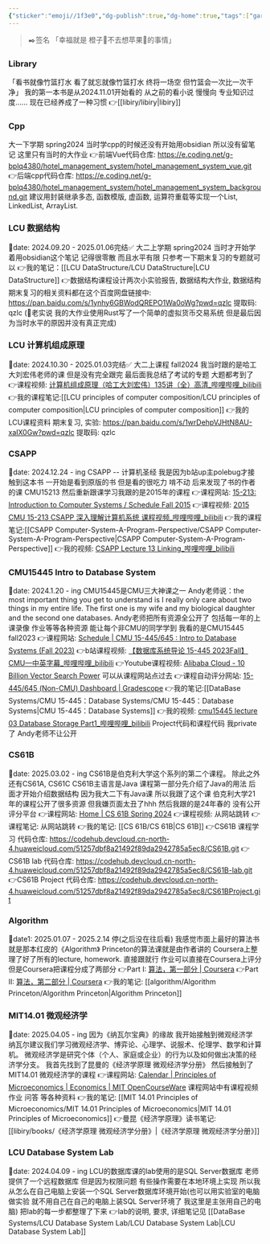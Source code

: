 ```yaml
---
{"sticker":"emoji//1f3e0","dg-publish":true,"dg-home":true,"tags":["gardenEntry","gardenEntry","gardenEntry"],"permalink":"/情栀凉橙的小破站/","dgPassFrontmatter":true,"noteIcon":"","created":"2025-03-30T14:49:23.695+08:00","updated":"2025-04-10T00:13:33.801+08:00"}
---
```



>✒️签名
「幸福就是 橙子🍊不去想苹果🍎的事情」

### Library
「看书就像竹篮打水 看了就忘就像竹篮打水 终将一场空 但竹篮会一次比一次干净」
我的第一本书是从2024.11.01开始看的 从之前的看小说 慢慢向 专业知识过度……
现在已经养成了一种习惯
👉[[libiry/libiry\|libiry]]

### Cpp
大一下学期 spring2024
当时学cpp的时候还没有开始用obsidian
所以没有留笔记
这里只有当时的大作业
👉前端Vue代码仓库: https://e.coding.net/g-bplq4380/hotel_management_system/hotel_management_system_vue.git
👉后端cpp代码仓库: https://e.coding.net/g-bplq4380/hotel_management_system/hotel_management_system_background.git
建议用封装继承多态, 函数模版, 虚函数, 运算符重载等实现一个List, LinkedList, ArrayList.

### LCU 数据结构
📅date: 2024.09.20 - 2025.01.06完结✅
大二上学期 spring2024
当时才开始学着用obsidian这个笔记 记得很零散 而且水平有限
只参考一下期末复习的专题就可以
👉我的笔记：[[LCU DataStructure/LCU DataStructure\|LCU DataStructure]]
👉数据结构课程设计两次小实验报告, 数据结构大作业, 数据结构期末复习的相关资料都在这个百度网盘链接中:  https://pan.baidu.com/s/1ynhy6GBWodQREPO1Wa0oWg?pwd=qzlc 提取码: qzlc 
(🤣老实说 我的大作业使用Rust写了一个简单的虚拟货币交易系统 但是最后因为当时水平的原因并没有真正完成)

### LCU 计算机组成原理
📅date: 2024.10.30 - 2025.01.03完结✅
大二上课程 fall2024
我当时跟的是哈工大刘宏伟老师的课  但是没有完全跟完
最后面我总结了考试的专题  大题都考到了
👉课程视频: [计算机组成原理（哈工大刘宏伟）135讲（全）高清_哔哩哔哩_bilibili](https://www.bilibili.com/video/BV1t4411e7LH/?spm_id_from=333.337.search-card.all.click)
👉我的课程笔记:[[LCU principles of computer composition/LCU principles of computer composition\|LCU principles of computer composition]]
👉我的LCU课程资料 期末复习, 实验: https://pan.baidu.com/s/1wrDehpVJHtN8AU-xaIX0Gw?pwd=qzlc 提取码: qzlc

### CSAPP
📅date: 2024.12.24 - ing
CSAPP -- 计算机圣经
我是因为b站up主polebug才接触到这本书
一开始是看到原版的书 但是看的很吃力 啃不动
后来发现了书的作者的课 CMU15213
然后重新跟课学习我跟的是2015年的课程
👉课程网站: [15-213: Introduction to Computer Systems / Schedule Fall 2015](https://www.cs.cmu.edu/afs/cs/academic/class/15213-f15/www/schedule.html)
👉课程视频: [2015 CMU 15-213 CSAPP 深入理解计算机系统 课程视频_哔哩哔哩_bilibili](https://www.bilibili.com/video/BV1iW411d7hd/?spm_id_from=333.337.search-card.all.click)
👉我的课程笔记:[[CSAPP Computer-System-A-Program-Perspective/CSAPP Computer-System-A-Program-Perspective\|CSAPP Computer-System-A-Program-Perspective]]
👉我的视频: [CSAPP Lecture 13 Linking_哔哩哔哩_bilibili](https://www.bilibili.com/video/BV1YxZVY1EGJ/?spm_id_from=333.1387.homepage.video_card.click&vd_source=3256c9484ee0afb7fb8a95fc60db92c6)

### CMU15445 Intro to Database System
📅date: 2024.1.20 - ing
CMU15445是CMU三大神课之一
Andy老师说：the most important thing you get to understand is I really only care about two things in my entire life. The first one is my wife and my biological daughter and the second one databases.
Andy老师把所有资源全公开了 包括每一年的上课录像 作业等等各种资源 能让每个非CMU的同学学到
我看的是CMU15445 fall2023
👉课程网站:  [Schedule | CMU 15-445/645 : Intro to Database Systems (Fall 2023)](https://15445.courses.cs.cmu.edu/fall2023/schedule.html)
👉b站课程视频: [【数据库系统导论 15-445 2023Fall】CMU—中英字幕_哔哩哔哩_bilibili](https://www.bilibili.com/video/BV1Ex4y1p7bi/?spm_id_from=333.337.search-card.all.click)
👉Youtube课程视频: [Alibaba Cloud - 10 Billion Vector Search Power](https://www.youtube.com/watch?v=n9S4Ibh5O0E) 可以从课程网站点过去
👉课程自动评分网站: [15-445/645 (Non-CMU) Dashboard | Gradescope](https://www.gradescope.com/courses/585997)
👉我的笔记:[[DataBase Systems/CMU 15-445：Database Systems/CMU 15-445：Database Systems\|CMU 15-445：Database Systems]]
👉我的视频: [cmu15445 lecture 03 Database Storage Part1_哔哩哔哩_bilibili](https://www.bilibili.com/video/BV1gxZRYoEiR/?spm_id_from=333.1387.homepage.video_card.click)
Project代码和课程代码 我private了 Andy老师不让公开

### CS61B
📅date: 2025.03.02 - ing
CS61B是伯克利大学这个系列的第二个课程。
除此之外还有CS61A, CS61C
CS61B主语言是Java 课程第一部分先介绍了Java的用法 后面才开始介绍数据结构
因为我大二下有Java课 所以我跟了这个课
伯克利大学21年的课程公开了很多资源 但我嫌页面太丑了hhh
然后我跟的是24年春的   没有公开评分平台
👉课程网站: [Home | CS 61B Spring 2024](https://sp24.datastructur.es/)
👉课程视频: 从网站跳转
👉课程笔记: 从网站跳转
👉我的笔记: [[CS 61B/CS 61B\|CS 61B]]
👉CS61B 课程学习 代码仓库: https://codehub.devcloud.cn-north-4.huaweicloud.com/51257dbf8a21492f89da2942785a5ec8/CS61B.git
👉CS61B lab 代码仓库: https://codehub.devcloud.cn-north-4.huaweicloud.com/51257dbf8a21492f89da2942785a5ec8/CS61B-lab.git
👉CS61B Project 代码仓库: https://codehub.devcloud.cn-north-4.huaweicloud.com/51257dbf8a21492f89da2942785a5ec8/CS61BProject.git

### Algorithm
📅date1: 2025.01.07 - 2025.2.14 停(之后没在往后看)
我感觉市面上最好的算法书就是那本红皮的《Algorithm》
Princeton的算法课就是由作者讲的
Coursera上整理了好了所有的lecture, homework.
直接跟就行  作业可以直接在Coursera上评分 但是Coursera把课程分成了两部分
👉Part I: [算法，第一部分 | Coursera](https://www.coursera.org/learn/algorithms-part1)
👉Part II: [算法，第二部分 | Coursera](https://www.coursera.org/learn/algorithms-part2)
👉我的笔记: [[algorithm/Algorithm Princeton/Algorithm Princeton\|Algorithm Princeton]]

### MIT14.01 微观经济学
📅date: 2025.04.05 - ing
因为《纳瓦尔宝典》的缘故 我开始接触到微观经济学
纳瓦尔建议我们学习微观经济学、博弈论、心理学、说服术、伦理学、数学和计算机。
微观经济学是研究个体（个人、家庭或企业）的行为以及如何做出决策的经济学分支。
我首先找到了昆曼的《经济学原理 微观经济学分册》
然后接触到了MIT14.01 微观经济学的课程
👉课程网站: [Calendar | Principles of Microeconomics | Economics | MIT OpenCourseWare](https://www.ocw.mit.edu/courses/14-01-principles-of-microeconomics-fall-2023/pages/calendar/)
课程网站中有课程视频 作业 问答 等各种资料
👉我的笔记: [[MIT 14.01 Principles of Microeconomics/MIT 14.01 Principles of Microeconomics\|MIT 14.01 Principles of Microeconomics]]
👉曼昆《经济学原理》读书笔记: [[libiry/books/《经济学原理 微观经济学分册》\|《经济学原理 微观经济学分册》]]

### LCU Database System Lab
📅date: 2024.04.09 - ing
LCU的数据库课的lab使用的是SQL Server数据库
老师提供了一个远程数据库 但是因为权限问题 有些操作需要在本地环境上实现
所以我从怎么在自己电脑上安装一个SQL Server数据库环境开始(也可以用实验室的电脑做实验 就不用自己在自己的电脑上装SQL Server环境了 我这里是主张用自己的电脑) 把lab的每一步都整理了下来
👉lab的说明, 要求, 详细笔记见 [[DataBase Systems/LCU Database System Lab/LCU Database System Lab\|LCU Database System Lab]]
